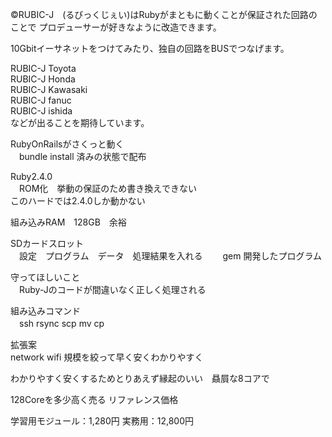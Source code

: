 ©RUBIC-J　(るびっくじぇい)はRubyがまともに動くことが保証された回路のことで
プロデューサーが好きなように改造できます。

10Gbitイーサネットをつけてみたり、独自の回路をBUSでつなげます。

RUBIC-J Toyota  
RUBIC-J Honda  
RUBIC-J Kawasaki  
RUBIC-J fanuc  
RUBIC-J ishida  
などが出ることを期待しています。

RubyOnRailsがさくっと動く  
　bundle install 済みの状態で配布
 
Ruby2.4.0  
　ROM化　挙動の保証のため書き換えできない  
  このハードでは2.4.0しか動かない　 

組み込みRAM　128GB　余裕　  

SDカードスロット  
　設定　プログラム　データ　処理結果を入れる　 
　gem 開発したプログラム  
 
守ってほしいこと  
　Ruby-Jのコードが間違いなく正しく処理される

組み込みコマンド  
　ssh
  rsync
  scp
  mv
  cp
  
拡張案  
  network wifi
  規模を絞って早く安くわかりやすく

わかりやすく安くするためとりあえず縁起のいい　贔屓な8コアで

128Coreを多少高く売る
リファレンス価格

学習用モジュール：1,280円
実務用：12,800円

